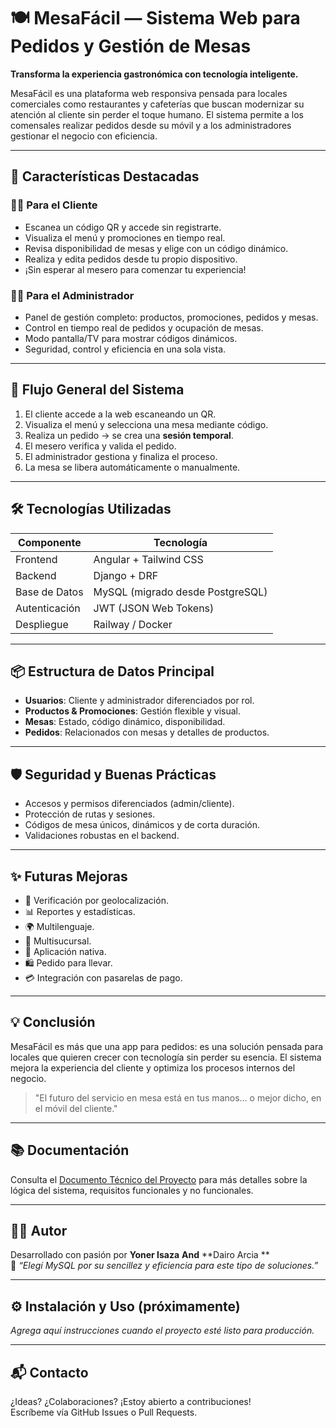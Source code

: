 # 🍽️ MesaFácil — Sistema Web para Pedidos y Gestión de Mesas

**Transforma la experiencia gastronómica con tecnología inteligente.**

MesaFácil es una plataforma web responsiva pensada para locales comerciales como restaurantes y cafeterías que buscan modernizar su atención al cliente sin perder el toque humano. El sistema permite a los comensales realizar pedidos desde su móvil y a los administradores gestionar el negocio con eficiencia.

---

## 🚀 Características Destacadas

### 🧑‍🍳 Para el Cliente
- Escanea un código QR y accede sin registrarte.
- Visualiza el menú y promociones en tiempo real.
- Revisa disponibilidad de mesas y elige con un código dinámico.
- Realiza y edita pedidos desde tu propio dispositivo.
- ¡Sin esperar al mesero para comenzar tu experiencia!

### 👨‍💼 Para el Administrador
- Panel de gestión completo: productos, promociones, pedidos y mesas.
- Control en tiempo real de pedidos y ocupación de mesas.
- Modo pantalla/TV para mostrar códigos dinámicos.
- Seguridad, control y eficiencia en una sola vista.

---

## 🧠 Flujo General del Sistema

1. El cliente accede a la web escaneando un QR.
2. Visualiza el menú y selecciona una mesa mediante código.
3. Realiza un pedido → se crea una **sesión temporal**.
4. El mesero verifica y valida el pedido.
5. El administrador gestiona y finaliza el proceso.
6. La mesa se libera automáticamente o manualmente.

---

## 🛠️ Tecnologías Utilizadas

| Componente      | Tecnología             |
|-----------------|------------------------|
| Frontend        | Angular + Tailwind CSS |
| Backend         | Django + DRF           |
| Base de Datos   | MySQL (migrado desde PostgreSQL) |
| Autenticación   | JWT (JSON Web Tokens)  |
| Despliegue      | Railway / Docker       |

---

## 📦 Estructura de Datos Principal

- **Usuarios**: Cliente y administrador diferenciados por rol.
- **Productos & Promociones**: Gestión flexible y visual.
- **Mesas**: Estado, código dinámico, disponibilidad.
- **Pedidos**: Relacionados con mesas y detalles de productos.

---

## 🛡️ Seguridad y Buenas Prácticas

- Accesos y permisos diferenciados (admin/cliente).
- Protección de rutas y sesiones.
- Códigos de mesa únicos, dinámicos y de corta duración.
- Validaciones robustas en el backend.

---

## ✨ Futuras Mejoras

- 📍 Verificación por geolocalización.
- 📊 Reportes y estadísticas.
- 🌍 Multilenguaje.
- 🏪 Multisucursal.
- 📱 Aplicación nativa.
- 🛍️ Pedido para llevar.
- 💳 Integración con pasarelas de pago.

---

## 💡 Conclusión

MesaFácil es más que una app para pedidos: es una solución pensada para locales que quieren crecer con tecnología sin perder su esencia. El sistema mejora la experiencia del cliente y optimiza los procesos internos del negocio.

> "El futuro del servicio en mesa está en tus manos... o mejor dicho, en el móvil del cliente."

---

## 📚 Documentación

Consulta el [Documento Técnico del Proyecto](./Documento%20Técnico%20del%20Proyecto.pdf) para más detalles sobre la lógica del sistema, requisitos funcionales y no funcionales.

---

## 🧑‍💻 Autor

Desarrollado con pasión por **Yoner Isaza** **And** **Dairo Arcia **  
💬 _“Elegí MySQL por su sencillez y eficiencia para este tipo de soluciones.”_

---

## ⚙️ Instalación y Uso (próximamente)
_Agrega aquí instrucciones cuando el proyecto esté listo para producción._

---

## 📬 Contacto

¿Ideas? ¿Colaboraciones? ¡Estoy abierto a contribuciones!  
Escríbeme vía GitHub Issues o Pull Requests.

